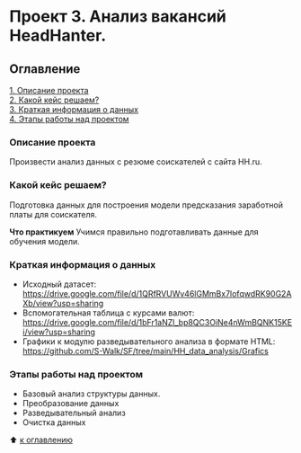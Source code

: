 # Проект 3. Анализ вакансий HeadHanter.

## Оглавление
[1. Описание проекта](https://github.com/S-Walk/SF/tree/main/HH_data_analysis/README.md#Описание-проекта)  
[2. Какой кейс решаем?](https://github.com/S-Walk/SF/tree/main/HH_data_analysis/README.md#Какой-кейс-решаем?)  
[3. Краткая информация о данных](https://github.com/S-Walk/SF/tree/main/HH_data_analysis/README.md#Краткая-информация-о-данных)  
[4. Этапы работы над проектом](https://github.com/S-Walk/SF/tree/main/HH_data_analysis/README.md#Этапы-работы-над-проектом) 

### Описание проекта
Произвести анализ данных с резюме соискателей с сайта HH.ru.

### Какой кейс решаем?
Подготовка данных для построения модели предсказания заработной платы для соискателя.

**Что практикуем**
Учимся правильно подготавливать данные для обучения модели.

### Краткая информация о данных
- Исходный датасет: https://drive.google.com/file/d/1QRfRVUWv46lGMmBx7lofqwdRK90G2AXb/view?usp=sharing
- Вспомогательная таблица с курсами валют: https://drive.google.com/file/d/1bFr1aNZl_bp8QC3OiNe4nWmBQNK15KEi/view?usp=sharing
- Графики к модулю разведывательного анализа в формате HTML: https://github.com/S-Walk/SF/tree/main/HH_data_analysis/Grafics

### Этапы работы над проектом
- Базовый анализ структуры данных.
- Преобразование данных
- Разведывательный анализ
- Очистка данных

:arrow_up: [к оглавлению](https://github.com/S-Walk/SF/tree/main/HH_data_analysis/README.md#Оглавление)